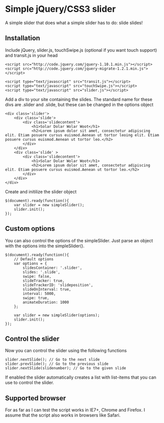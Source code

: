 Simple jQuery/CSS3 slider
=========================

A simple slider that does what a simple slider has to do: slide slides!

Installation
------------

Include jQuery, slider.js, touchSwipe.js (optional if you want touch support) and transit.js in your head
```code
<script src="http://code.jquery.com/jquery-1.10.1.min.js"></script>
<script src="http://code.jquery.com/jquery-migrate-1.2.1.min.js"></script>

<script type="text/javascript" src="transit.js"></script>
<script type="text/javascript" src="touchSwipe.js"></script>
<script type="text/javascript" src="slider.js"></script>
```

Add a div to your site containing the slides. The standard name for these divs are .slider and .slide, but these can be changed in the options object
```code
<div class='slider'>
	<div class='slide'>
		<div class='slidecontent'>
			<h1>Solar Dolar Wolar Woot</h1>
			<h2>Lorem ipsum dolor sit amet, consectetur adipiscing elit. Etiam posuere cursus euismod.Aenean ut tortor leoing elit. Etiam posuere cursus euismod.Aenean ut tortor leo.</h2>
		</div>
	</div>
	<div class='slide' >
		<div class='slidecontent'>
			<h1>Solar Dolar Wolar Woot</h1>
			<h2>Lorem ipsum dolor sit amet, consectetur adipiscing elit. Etiam posuere cursus euismod.Aenean ut tortor leo.</h2>
		</div>
	</div>
</div>
```

Create and initilize the slider object
```code
$(document).ready(function(){	
	var slider = new simpleSlider();
	slider.init();
});
```

Custom options
--------------
You can also control the options of the simpleSlider. Just parse an object with the options into the simpleSlider().
```code
$(document).ready(function(){	
	// Default options
	var options = {
		slidesContainer: '.slider',
		slides: '.slide',
		swipe: false,
		slideTracker: true,
		slideTrackerID: 'slideposition',
		slideOnInterval: true,
		interval: 5000,
		swipe: true,
		animateDuration: 1000
	};
	
	var slider = new simpleSlider(options);
	slider.init();
});
```

Control the slider
--------------
Now you can control the slider using the following functions
```code
slider.nextSlide(); // Go to the next slide
slider.prevSlide(); // Go to the previous slide
slider.nextSlide(slidenumber); // Go to the given slide
```

If enabled the slider automatically creates a list with list-items that you can use to control the slider.

Supported browser
-----------------
For as far as I can test the script works in IE7+, Chrome and Firefox. I assume that the script also works in browsers like Safari.